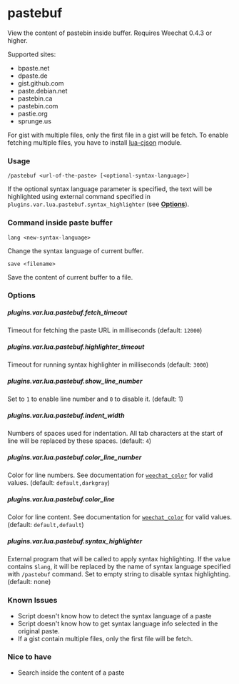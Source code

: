 # pastebuf

View the content of pastebin inside buffer. Requires Weechat 0.4.3 or higher.


Supported sites:

- bpaste.net
- dpaste.de
- gist.github.com
- paste.debian.net
- pastebin.ca
- pastebin.com
- pastie.org
- sprunge.us

For gist with multiple files, only the first file in a gist will be fetch. To
enable fetching multiple files, you have to install [lua-cjson][] module.

[lua-cjson]: https://github.com/mpx/lua-cjson

### Usage

    /pastebuf <url-of-the-paste> [<optional-syntax-language>]

If the optional syntax language parameter is specified, the text will be
highlighted using external command specified in
`plugins.var.lua.pastebuf.syntax_highlighter` (see [**Options**](#options)).


### Command inside paste buffer

    lang <new-syntax-language>

Change the syntax language of current buffer.

    save <filename>

Save the content of current buffer to a file.


### Options

##### plugins.var.lua.pastebuf.fetch_timeout

Timeout for fetching the paste URL in milliseconds (default: `12000`)

##### plugins.var.lua.pastebuf.highlighter_timeout

Timeout for running syntax highlighter in milliseconds (default: `3000`)

##### plugins.var.lua.pastebuf.show_line_number

Set to `1` to enable line number and `0` to disable it. (default: 1)

##### plugins.var.lua.pastebuf.indent_width

Numbers of spaces used for indentation. All tab characters at the start of line
will be replaced by these spaces. (default: `4`)

##### plugins.var.lua.pastebuf.color_line_number

Color for line numbers. See documentation for [`weechat_color`][color info] for
valid values. (default: `default,darkgray`)

##### plugins.var.lua.pastebuf.color_line

Color for line content. See documentation for [`weechat_color`][color info] for
valid values. (default: `default,default`)

##### plugins.var.lua.pastebuf.syntax_highlighter

External program that will be called to apply syntax highlighting. If the value
contains `$lang`, it will be replaced by the name of syntax language specified
with `/pastebuf` command. Set to empty string to disable syntax highlighting.
(default: none)


[color info]:
http://weechat.org/files/doc/devel/weechat_plugin_api.en.html#_weechat_color


### Known Issues

- Script doesn't know how to detect the syntax language of a paste
- Script doesn't know how to get syntax language info selected in the original
  paste.
- If a gist contain multiple files, only the first file will be fetch.

### Nice to have

- Search inside the content of a paste
